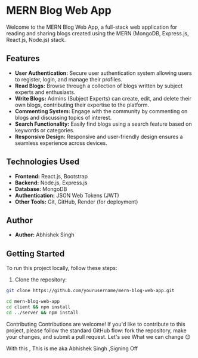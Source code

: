 # MERN Blog Web App

Welcome to the MERN Blog Web App, a full-stack web application for reading and sharing blogs created using the MERN (MongoDB, Express.js, React.js, Node.js) stack.

## Features

- **User Authentication:** Secure user authentication system allowing users to register, login, and manage their profiles.
- **Read Blogs:** Browse through a collection of blogs written by subject experts and enthusiasts.
- **Write Blogs:** Admins (Subject Experts) can create, edit, and delete their own blogs, contributing their expertise to the platform.
- **Commenting System:** Engage with the community by commenting on blogs and discussing topics of interest.
- **Search Functionality:** Easily find blogs using a search feature based on keywords or categories.
- **Responsive Design:** Responsive and user-friendly design ensures a seamless experience across devices.

## Technologies Used

- **Frontend:** React.js, Bootstrap
- **Backend:** Node.js, Express.js
- **Database:** MongoDB
- **Authentication:** JSON Web Tokens (JWT)
- **Other Tools:** Git, GitHub, Render (for deployment)

## Author

- **Author:** Abhishek Singh

## Getting Started

To run this project locally, follow these steps:

1. Clone the repository:

```bash
git clone https://github.com/yourusername/mern-blog-web-app.git

cd mern-blog-web-app
cd client && npm install
cd ../server && npm install
```

Contributing
Contributions are welcome! If you'd like to contribute to this project, please follow the standard GitHub flow: fork the repository, make your changes, and submit a pull request.
Let's see What we can change 😊

With this , This is me aka Abhishek Singh ,Signing Off
